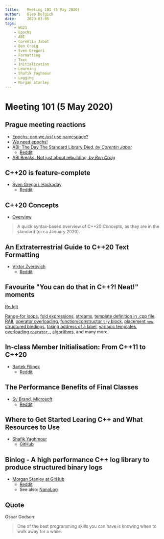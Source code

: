 ```yaml
---
title:    Meeting 101 (5 May 2020)
author:   Gleb Dolgich
date:     2020-03-05
tags:
    - WG21
    - Epochs
    - ABI
    - Corentin Jabot
    - Ben Craig
    - Sven Gregori
    - Formatting
    - Text
    - Initialization
    - Learning
    - Shafik Yaghmour
    - Logging
    - Morgan Stanley
---
```


# Meeting 101 (5 May 2020)

## Prague meeting reactions

* [Epochs: can we *just* use namespace?](https://www.reddit.com/r/cpp/comments/f91s6o/so_for_epochs_is_there_a_reason_we_dont_just/)
* [We need epochs!](https://www.reddit.com/r/cpp/comments/f9ktdc/we_need_epochs_rant/)
* [ABI: The Day The Standard Library Died, *by Corentin Jabot*](https://cor3ntin.github.io/posts/abi/)
  * [Reddit](https://www.reddit.com/r/cpp/comments/f8shr6/the_day_the_standard_library_died/)
* [ABI Breaks: Not just about rebuilding, *by Ben Craig*](https://www.reddit.com/r/cpp/comments/fc2qqv/abi_breaks_not_just_about_rebuilding/)

## C++20 is feature-complete

* [Sven Gregori, Hackaday](https://hackaday.com/2019/07/30/c20-is-feature-complete-heres-what-changes-are-coming/)
  * [Reddit](https://www.reddit.com/r/programming/comments/fcz6zo/c20_is_feature_complete_heres_what_changes_are/)

## C++20 Concepts

* [Overview](https://omnigoat.github.io/2020/01/19/cpp20-concepts/)

> A quick syntax-based overview of C++20 Concepts, as they are in the standard (circa January 2020).

## An Extraterrestrial Guide to C++20 Text Formatting

* [Viktor Zverovich](https://www.bfilipek.com/2020/02/extra-format-cpp20.html)
  * [Reddit](https://www.reddit.com/r/cpp/comments/f56u0v/an_extraterrestrial_guide_to_c20_text_formatting/)

## Favourite "You can do that in C++?! Neat!" moments

[Reddit](https://www.reddit.com/r/cpp/comments/f6wlbm/what_arewere_your_favourite_you_can_do_that_neat/)

[Range-for loops](https://www.reddit.com/r/cpp/comments/f6wlbm/what_arewere_your_favourite_you_can_do_that_neat/fi7oyou/), [fold expressions](https://www.reddit.com/r/cpp/comments/f6wlbm/what_arewere_your_favourite_you_can_do_that_neat/fi7o43i/), [streams](https://www.reddit.com/r/cpp/comments/f6wlbm/what_arewere_your_favourite_you_can_do_that_neat/fi87f6y/), [template definition in .cpp file](https://www.reddit.com/r/cpp/comments/f6wlbm/what_arewere_your_favourite_you_can_do_that_neat/fi87nhw/), [RAII](https://www.reddit.com/r/cpp/comments/f6wlbm/what_arewere_your_favourite_you_can_do_that_neat/fi8ssoj/), [operator overloading](https://www.reddit.com/r/cpp/comments/f6wlbm/what_arewere_your_favourite_you_can_do_that_neat/fi89ryw/), [function/constructor `try` block](https://www.reddit.com/r/cpp/comments/f6wlbm/what_arewere_your_favourite_you_can_do_that_neat/fi8h075/), [placement `new`](https://www.reddit.com/r/cpp/comments/f6wlbm/what_arewere_your_favourite_you_can_do_that_neat/fi8i7cj/), [structured bindings](https://www.reddit.com/r/cpp/comments/f6wlbm/what_arewere_your_favourite_you_can_do_that_neat/fi8odaz/), [taking address of a label](https://www.reddit.com/r/cpp/comments/f6wlbm/what_arewere_your_favourite_you_can_do_that_neat/fi7qrbv/), [variadic templates](https://www.reddit.com/r/cpp/comments/f6wlbm/what_arewere_your_favourite_you_can_do_that_neat/fi7oflw/), [overloading `operator,`](https://www.reddit.com/r/cpp/comments/f6wlbm/what_arewere_your_favourite_you_can_do_that_neat/fi93qjh/), [algorithms](https://www.reddit.com/r/cpp/comments/f6wlbm/what_arewere_your_favourite_you_can_do_that_neat/fi9fm9w/), and many more.

## In-class Member Initialisation: From C++11 to C++20

* [Bartek Filipek](https://www.bfilipek.com/2015/02/non-static-data-members-initialization.html)
  * [Reddit](https://www.reddit.com/r/cpp/comments/fc9iiz/inclass_member_initialisation_from_c11_to_c20/)

## The Performance Benefits of Final Classes

* [Sy Brand, Microsoft](https://devblogs.microsoft.com/cppblog/the-performance-benefits-of-final-classes)
  * [Reddit](https://www.reddit.com/r/cpp/comments/fcvlx2/the_performance_benefits_of_final_classes_c_team/)

## Where to Get Started Learing C++ and What Resources to Use

* [Shafik Yaghmour](https://shafik.github.io/c++/learning/2019/09/05/getting_started_learning_cpp.html)
  * [GitHub](https://github.com/shafik/cpp_learning)

## Binlog - A high performance C++ log library to produce structured binary logs

* [Morgan Stanley at GitHub](https://github.com/Morgan-Stanley/binlog)
  * [Reddit](https://www.reddit.com/r/cpp/comments/fcruym/binlog_a_high_performance_c_log_library_to/)
  * See also: [NanoLog](https://github.com/PlatformLab/NanoLog)

## Quote

Oscar Godson:

> One of the best programming skills you can have is knowing when to walk away for a while.
